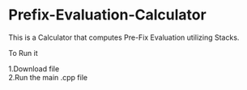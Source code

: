 # Prefix-Evaluation-Calculator

This is a Calculator that computes Pre-Fix Evaluation utilizing Stacks.

To Run it

1.Download file</br>
2.Run the main .cpp file</br>
